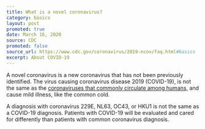 ```yaml
---
title: What is a novel coronavirus?
category: basics
layout: post
promoted: true
date: March 16, 2020
source: CDC
promoted: false
source_url: https://www.cdc.gov/coronavirus/2019-ncov/faq.html#basics
excerpt: About COVID-19
---
```


A novel coronavirus is a new coronavirus that has not been previously identified. The virus causing coronavirus disease 2019 
(COVID-19), is not the same as the <a href="https://www.cdc.gov/coronavirus/types.html"> coronaviruses that commonly circulate 
among humans,</a> and cause mild illness, like the common cold.

A diagnosis with coronavirus 229E, NL63, OC43, or HKU1 is not the same as a COVID-19 diagnosis. Patients with COVID-19 will be 
evaluated and cared for differently than patients with common coronavirus diagnosis.


